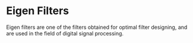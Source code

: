 # Eigen Filters
Eigen filters are one of the filters obtained for optimal filter designing, and are used in the field of digital signal processing.  

